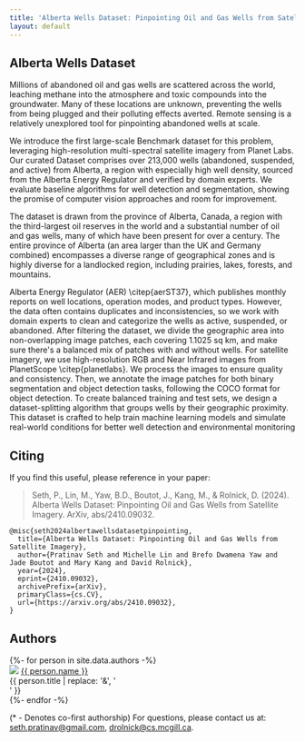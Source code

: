 ```yaml
---
title: 'Alberta Wells Dataset: Pinpointing Oil and Gas Wells from Satellite Imagery'
layout: default
---
```


<style>thead { display: none; }</style>

<!-- <p class="cover" align="center"> <img src="assets/OFFLINE_RL.gif" width="90%" /> </p> -->

## Alberta Wells Dataset

Millions of abandoned oil and gas wells are scattered across the world, leaching methane into the atmosphere and toxic compounds into the groundwater.
Many of these locations are unknown, preventing the wells from being plugged and their polluting effects averted. Remote sensing is a relatively unexplored tool for pinpointing abandoned wells at scale.

We introduce the first large-scale Benchmark dataset for this problem, leveraging high-resolution multi-spectral satellite imagery from Planet Labs.
Our curated Dataset comprises over 213,000 wells (abandoned, suspended, and active) from Alberta, a region with especially high well density, sourced from the Alberta Energy Regulator and verified by domain experts.
We evaluate baseline algorithms for well detection and segmentation, showing the promise of computer vision approaches and room for improvement. 

The dataset is drawn from the province of Alberta, Canada, a region with the third-largest oil reserves in the world and a substantial number of oil and gas wells, many of which have been present for over a century. The entire province of Alberta (an area larger than the UK and Germany combined) encompasses a diverse range of geographical zones and is highly diverse for a landlocked region, including prairies, lakes, forests, and mountains.

Alberta Energy Regulator (AER) \citep{aerST37}, which publishes monthly reports on well locations, operation modes, and product types. However, the data often contains duplicates and inconsistencies, so we work with domain experts to clean and categorize the wells as active, suspended, or abandoned. After filtering the dataset, we divide the geographic area into non-overlapping image patches, each covering 1.1025 sq km, and make sure there's a balanced mix of patches with and without wells. For satellite imagery, we use high-resolution RGB and Near Infrared images from PlanetScope \citep{planetlabs}. We process the images to ensure quality and consistency. Then, we annotate the image patches for both binary segmentation and object detection tasks, following the COCO format for object detection. To create balanced training and test sets, we design a dataset-splitting algorithm that groups wells by their geographic proximity. This dataset is crafted to help train machine learning models and simulate real-world conditions for better well detection and environmental monitoring

<!--<p class="cover" align="center"> <img src="assets/draw_off.png" width="85%" /> </p> -->

Citing
------
If you find this useful, please reference in your paper:

> Seth, P., Lin, M., Yaw, B.D., Boutot, J., Kang, M., & Rolnick, D. (2024). 
> Alberta Wells Dataset: Pinpointing Oil and Gas Wells from Satellite Imagery. 
> ArXiv, abs/2410.09032.

    @misc{seth2024albertawellsdatasetpinpointing,
      title={Alberta Wells Dataset: Pinpointing Oil and Gas Wells from Satellite Imagery}, 
      author={Pratinav Seth and Michelle Lin and Brefo Dwamena Yaw and Jade Boutot and Mary Kang and David Rolnick},
      year={2024},
      eprint={2410.09032},
      archivePrefix={arXiv},
      primaryClass={cs.CV},
      url={https://arxiv.org/abs/2410.09032}, 
    }

## Authors

<div style="text-align: left;">
{%- for person in site.data.authors -%}
<div class="person">
  <img src="{{ person.image }}" />
  <a href="{{ person.url | relative_url }}">{{ person.name }}</a><br>
  <span>{{ person.title | replace: '&', '<br>' }}</span>
  <!--span>({{ person.topics }})</span-->
</div>
{%- endfor -%}
</div>

<p style="text-align: left">
(* - Denotes co-first authorship) For questions, please contact us at:
<a href="mailto:seth.pratinav@gmail.com">seth.pratinav@gmail.com</a>,
<a href="mailto:drolnick@cs.mcgill.ca">drolnick@cs.mcgill.ca</a>.
</p>
